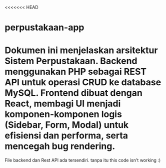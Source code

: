 <<<<<<< HEAD

# perpustakaan-app

# Dokumen ini menjelaskan arsitektur Sistem Perpustakaan. Backend menggunakan PHP sebagai REST API untuk operasi CRUD ke database MySQL. Frontend dibuat dengan React, membagi UI menjadi komponen-komponen logis (Sidebar, Form, Modal) untuk efisiensi dan performa, serta mencegah bug rendering.

File backend dan Rest API ada tersendiri.
tanpa itu this code isn't working :)
